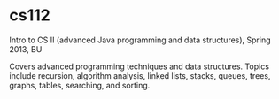 # cs112
Intro to CS II (advanced Java programming and data structures), Spring 2013, BU

Covers advanced programming techniques and data structures. Topics include recursion, algorithm analysis, linked lists, stacks, queues, trees, graphs, tables, searching, and sorting.
